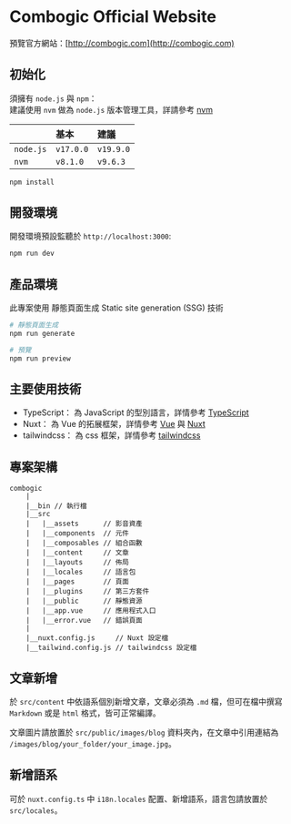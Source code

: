 # Combogic Official Website
預覽官方網站：[http://combogic.com](http://combogic.com)

## 初始化

須擁有 `node.js` 與 `npm`：  
建議使用 `nvm` 做為 `node.js` 版本管理工具，詳請參考 [nvm](https://github.com/nvm-sh/nvm)  

|           | 基本       | 建議       |
| :-------- | :-------- | :-------- |
| `node.js` | `v17.0.0` | `v19.9.0` |
| `nvm`     | `v8.1.0`  | `v9.6.3`  |

```bash
npm install
```

## 開發環境

開發環境預設監聽於 `http://localhost:3000`:

```bash
npm run dev
```

## 產品環境

此專案使用 靜態頁面生成 Static site generation (SSG) 技術

```bash
# 靜態頁面生成
npm run generate

# 預覽
npm run preview
```

## 主要使用技術
- TypeScript： 為 JavaScript 的型別語言，詳情參考 [TypeScript](https://www.typescriptlang.org/)
- Nuxt： 為 Vue 的拓展框架，詳情參考 [Vue](https://vuejs.org/) 與 [Nuxt](https://nuxt.com/)
- tailwindcss： 為 css 框架，詳情參考 [tailwindcss](https://tailwindcss.com/)

## 專案架構
```
combogic
    |
    |__bin // 執行檔
    |__src
    |   |__assets      // 影音資產
    |   |__components  // 元件
    |   |__composables // 組合函數
    |   |__content     // 文章
    |   |__layouts     // 佈局
    |   |__locales     // 語言包
    |   |__pages       // 頁面
    |   |__plugins     // 第三方套件
    |   |__public      // 靜態資源
    |   |__app.vue     // 應用程式入口
    |   |__error.vue   // 錯誤頁面
    |
    |__nuxt.config.js     // Nuxt 設定檔
    |__tailwind.config.js // tailwindcss 設定檔
```

## 文章新增
於 `src/content` 中依語系個別新增文章，文章必須為 `.md` 檔，但可在檔中撰寫 `Markdown` 或是 `html` 格式，皆可正常編譯。  

文章圖片請放置於 `src/public/images/blog` 資料夾內，在文章中引用連結為 `/images/blog/your_folder/your_image.jpg`。

## 新增語系
可於 `nuxt.config.ts` 中 `i18n.locales` 配置、新增語系，語言包請放置於 `src/locales`。